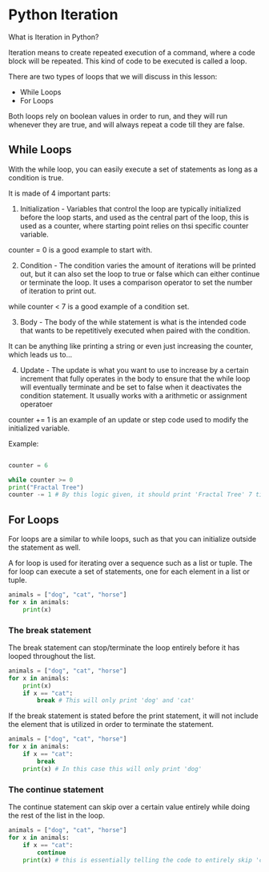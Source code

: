 # Python Iteration
What is Iteration in Python?

Iteration means to create repeated execution of a command, where a code block will be repeated. This kind of code to be executed is called a loop.

There are two types of loops that we will discuss in this lesson:

- While Loops
- For Loops

Both loops rely on boolean values in order to run, and they will run whenever they are true, and will always repeat a code till they are false.

## While Loops

With the while loop, you can easily execute a set of statements as long as a condition is true.

It is made of 4 important parts:

1. Initialization - Variables that control the loop are typically initialized before the loop starts, and used as the central part of the loop, this is used as a counter, where starting point relies on thsi specific counter variable.

counter = 0 is a good example to start with.

2. Condition - The condition varies the amount of iterations will be printed out, but it can also set the loop to true or false which can either continue or terminate the loop. It uses a comparison operator to set the number of iteration to print out.

while counter < 7 is a good example of a condition set.

3. Body - The body of the while statement is what is the intended code that wants to be repetitively executed when paired with the condition.

It can be anything like printing a string or even just increasing the counter, which leads us to...

4. Update - The update is what you want to use to increase by a certain increment that fully operates in the body to ensure that the while loop will eventually terminate and be set to false when it deactivates the condition statement. It usually works with a arithmetic or assignment operatoer

counter += 1 is an example of an update or step code used to modify the initialized variable.

Example:
```python

counter = 6

while counter >= 0 
print("Fractal Tree")
counter -= 1 # By this logic given, it should print 'Fractal Tree' 7 times.
```

## For Loops

For loops are a similar to while loops, such as that you can initialize outside the statement as well.

A for loop is used for iterating over a sequence such as a list or tuple. The for loop can execute a set of statements, one for each element in a list or tuple.

```python
animals = ["dog", "cat", "horse"]
for x in animals:
    print(x)
```

### The break statement

The break statement can stop/terminate the loop entirely before it has looped throughout the list.

```python
animals = ["dog", "cat", "horse"]
for x in animals:
    print(x)
    if x == "cat":
        break # This will only print 'dog' and 'cat'
```

If the break statement is stated before the print statement, it will not include the element that is utilized in order to terminate the statement.

```python
animals = ["dog", "cat", "horse"]
for x in animals:
    if x == "cat":
        break
    print(x) # In this case this will only print 'dog'

```

### The continue statement

The continue statement can skip over a certain value entirely while doing the rest of the list in the loop.

```python
animals = ["dog", "cat", "horse"]
for x in animals:
    if x == "cat":
        continue
    print(x) # this is essentially telling the code to entirely skip 'cat' and print 'dog' and 'horse'
```
